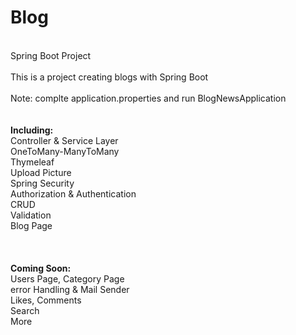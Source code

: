 # Blog
<br/>Spring Boot Project
<br/>
<br/>This is a project creating blogs with Spring Boot
<br/>
<br/>Note: complte application.properties and run BlogNewsApplication
<br/>
<br/>
<br/>**Including:**
<br/>   Controller & Service Layer
<br/>   OneToMany-ManyToMany
<br/>   Thymeleaf
<br/>   Upload Picture
<br/>   Spring Security
<br/>   Authorization & Authentication
<br/>   CRUD
<br/>   Validation
<br/>   Blog Page
<br/>
<br/>
<br/>
<br/>**Coming Soon:**
<br/>   Users Page, Category Page
<br/>   error Handling & Mail Sender
<br/>   Likes, Comments
<br/>   Search
<br/>   More



